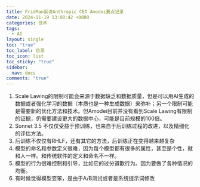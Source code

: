 ```yaml
---
title: FridMan采访Anthropic CEO Amodei要点记录
date: 2024-11-19 13:08:42 +0800
categories: 技术
tags:
  - AI
layout: single
toc: "true"
toc_label: 目录
toc_icon: list
toc_sticky: "true"
sidebar:
  nav: docs
comments: "true"
---
```

1. Scale Lawing的限制可能会来源于数据缺乏和数据质量，但是可以用AI生成的数据或者强化学习的数据（本质也是一种生成数据）来弥补；另一个限制可能是需要新的优化方法和技术。但Amodei目前并没有看到Scale Lawing有限制的证据，仍需要建设更大的数据中心，可能是目前规模的100倍。
3. Sonnet 3.5 不仅仅受益于预训练，也来自于后训练过程的改进，以及精细化的评估方法。
4. 后训练不仅仅有RHLF，还有其它的方法，后训练正在变得越来越复杂
5. 模型的命名和参数定义很难，因为每个模型都有很多的属性，甚至是个性，就和人一样。和传统软件的定义和命名不一样。
6. 模型的行为很难控制和引导，比如它的过分道歉行为。因为要做了各种情况的均衡。
7. 有时候觉得模型变笨，是由于A/B测试或者是系统提示词修改